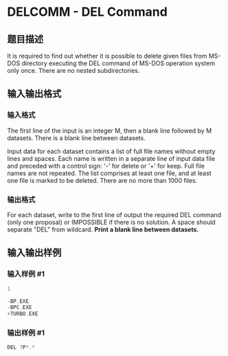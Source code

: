 # DELCOMM - DEL Command

## 题目描述

It is required to find out whether it is possible to delete given files from MS-DOS directory executing the DEL command of MS-DOS operation system only once. There are no nested subdirectories.

## 输入输出格式

### 输入格式

The first line of the input is an integer M, then a blank line followed by M datasets. There is a blank line between datasets.

Input data for each dataset contains a list of full file names without empty lines and spaces. Each name is written in a separate line of input data file and preceded with a control sign: '-' for delete or '+' for keep. Full file names are not repeated. The list comprises at least one file, and at least one file is marked to be deleted. There are no more than 1000 files.

### 输出格式

 For each dataset, write to the first line of output the required DEL command (only one proposal) or IMPOSSIBLE if there is no solution. A space should separate "DEL" from wildcard. **Print a blank line between datasets.**

## 输入输出样例

### 输入样例 #1

```cpp
1

-BP.EXE
-BPC.EXE
+TURBO.EXE
```


### 输出样例 #1

```cpp
DEL ?P*.*
```


